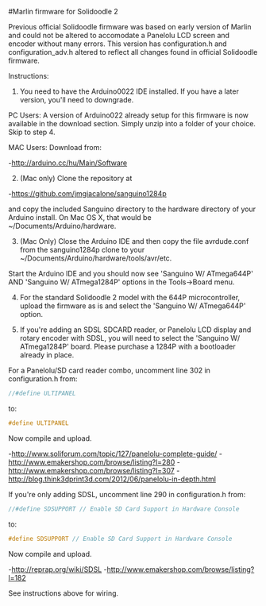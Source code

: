 #Marlin firmware for Solidoodle 2

Previous official Solidoodle firmware was based on early version of Marlin and could not be altered to accomodate a Panelolu LCD screen and encoder without many errors. This version has configuration.h and configuration_adv.h altered to reflect all changes found in official Solidoodle firmware.

Instructions:

1.  You need to have the Arduino0022 IDE installed. If you have a later version, you'll need to downgrade.

PC Users: A version of Arduino022 already setup for this firmware is now available in the download section. Simply unzip into a folder of your choice.
Skip to step 4.

MAC Users: Download from:

-http://arduino.cc/hu/Main/Software


2.  (Mac only) Clone the repository at

-https://github.com/jmgiacalone/sanguino1284p

and copy the included Sanguino directory to the hardware directory of your Arduino install. On Mac OS X, that would be ~/Documents/Arduino/hardware.

3.  (Mac Only) Close the Arduino IDE and then copy the file avrdude.conf from the sanguino1284p clone to your ~/Documents/Arduino/hardware/tools/avr/etc.

Start the Arduino IDE and you should now see 'Sanguino W/ ATmega644P' AND 'Sanguino W/ ATmega1284P' options in the Tools->Board menu.

4.  For the standard Solidoodle 2 model with the 644P microcontroller, upload the firmware as is and select the 'Sanguino W/ ATmega644P' option.

5.  If you're adding an SDSL SDCARD reader, or Panelolu LCD display and rotary encoder with SDSL, you will need to select the 'Sanguino W/ ATmega1284P' board. Please purchase a 1284P with a bootloader already in place.

For a Panelolu/SD card reader combo, uncomment line 302 in configuration.h from:

```C
//#define ULTIPANEL
```
to:
```C
#define ULTIPANEL
```
Now compile and upload.

-http://www.soliforum.com/topic/127/panelolu-complete-guide/
-http://www.emakershop.com/browse/listing?l=280
-http://www.emakershop.com/browse/listing?l=307
-http://blog.think3dprint3d.com/2012/06/panelolu-in-depth.html


If you're only adding SDSL, uncomment line 290 in configuration.h from:
```C
//#define SDSUPPORT // Enable SD Card Support in Hardware Console
```
to:
```C
#define SDSUPPORT // Enable SD Card Support in Hardware Console
```
Now compile and upload.

-http://reprap.org/wiki/SDSL
-http://www.emakershop.com/browse/listing?l=182

See instructions above for wiring.




